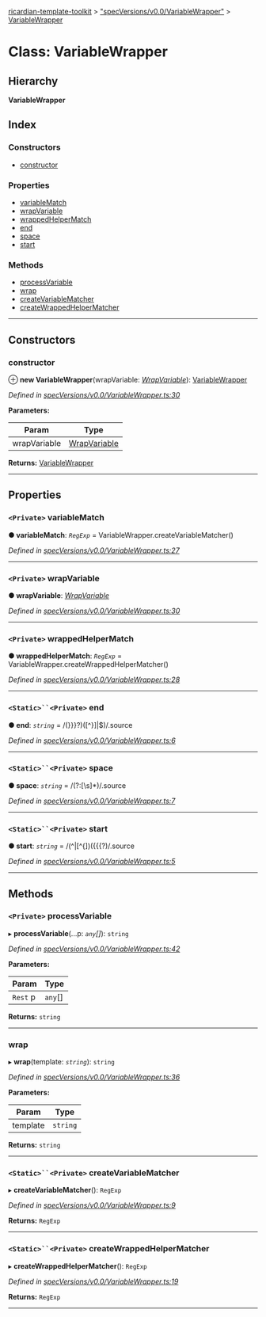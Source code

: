 [ricardian-template-toolkit](../README.md) > ["specVersions/v0.0/VariableWrapper"](../modules/_specversions_v0_0_variablewrapper_.md) > [VariableWrapper](../classes/_specversions_v0_0_variablewrapper_.variablewrapper.md)

# Class: VariableWrapper

## Hierarchy

**VariableWrapper**

## Index

### Constructors

* [constructor](_specversions_v0_0_variablewrapper_.variablewrapper.md#constructor)

### Properties

* [variableMatch](_specversions_v0_0_variablewrapper_.variablewrapper.md#variablematch)
* [wrapVariable](_specversions_v0_0_variablewrapper_.variablewrapper.md#wrapvariable)
* [wrappedHelperMatch](_specversions_v0_0_variablewrapper_.variablewrapper.md#wrappedhelpermatch)
* [end](_specversions_v0_0_variablewrapper_.variablewrapper.md#end)
* [space](_specversions_v0_0_variablewrapper_.variablewrapper.md#space)
* [start](_specversions_v0_0_variablewrapper_.variablewrapper.md#start)

### Methods

* [processVariable](_specversions_v0_0_variablewrapper_.variablewrapper.md#processvariable)
* [wrap](_specversions_v0_0_variablewrapper_.variablewrapper.md#wrap)
* [createVariableMatcher](_specversions_v0_0_variablewrapper_.variablewrapper.md#createvariablematcher)
* [createWrappedHelperMatcher](_specversions_v0_0_variablewrapper_.variablewrapper.md#createwrappedhelpermatcher)

---

## Constructors

<a id="constructor"></a>

###  constructor

⊕ **new VariableWrapper**(wrapVariable: *[WrapVariable](../modules/_specversions_v0_0_wrapvariable_.md#wrapvariable)*): [VariableWrapper](_specversions_v0_0_variablewrapper_.variablewrapper.md)

*Defined in [specVersions/v0.0/VariableWrapper.ts:30](https://github.com/EOSIO/ricardian-template-toolkit/blob/84a970d/src/specVersions/v0.0/VariableWrapper.ts#L30)*

**Parameters:**

| Param | Type |
| ------ | ------ |
| wrapVariable | [WrapVariable](../modules/_specversions_v0_0_wrapvariable_.md#wrapvariable) |

**Returns:** [VariableWrapper](_specversions_v0_0_variablewrapper_.variablewrapper.md)

___

## Properties

<a id="variablematch"></a>

### `<Private>` variableMatch

**● variableMatch**: *`RegExp`* =  VariableWrapper.createVariableMatcher()

*Defined in [specVersions/v0.0/VariableWrapper.ts:27](https://github.com/EOSIO/ricardian-template-toolkit/blob/84a970d/src/specVersions/v0.0/VariableWrapper.ts#L27)*

___
<a id="wrapvariable"></a>

### `<Private>` wrapVariable

**● wrapVariable**: *[WrapVariable](../modules/_specversions_v0_0_wrapvariable_.md#wrapvariable)*

*Defined in [specVersions/v0.0/VariableWrapper.ts:30](https://github.com/EOSIO/ricardian-template-toolkit/blob/84a970d/src/specVersions/v0.0/VariableWrapper.ts#L30)*

___
<a id="wrappedhelpermatch"></a>

### `<Private>` wrappedHelperMatch

**● wrappedHelperMatch**: *`RegExp`* =  VariableWrapper.createWrappedHelperMatcher()

*Defined in [specVersions/v0.0/VariableWrapper.ts:28](https://github.com/EOSIO/ricardian-template-toolkit/blob/84a970d/src/specVersions/v0.0/VariableWrapper.ts#L28)*

___
<a id="end"></a>

### `<Static>``<Private>` end

**● end**: *`string`* =  /(}}}?)([^}]|$)/.source

*Defined in [specVersions/v0.0/VariableWrapper.ts:6](https://github.com/EOSIO/ricardian-template-toolkit/blob/84a970d/src/specVersions/v0.0/VariableWrapper.ts#L6)*

___
<a id="space"></a>

### `<Static>``<Private>` space

**● space**: *`string`* =  /(?:[\s]*)/.source

*Defined in [specVersions/v0.0/VariableWrapper.ts:7](https://github.com/EOSIO/ricardian-template-toolkit/blob/84a970d/src/specVersions/v0.0/VariableWrapper.ts#L7)*

___
<a id="start"></a>

### `<Static>``<Private>` start

**● start**: *`string`* =  /(^|[^{])({{{?)/.source

*Defined in [specVersions/v0.0/VariableWrapper.ts:5](https://github.com/EOSIO/ricardian-template-toolkit/blob/84a970d/src/specVersions/v0.0/VariableWrapper.ts#L5)*

___

## Methods

<a id="processvariable"></a>

### `<Private>` processVariable

▸ **processVariable**(...p: *`any`[]*): `string`

*Defined in [specVersions/v0.0/VariableWrapper.ts:42](https://github.com/EOSIO/ricardian-template-toolkit/blob/84a970d/src/specVersions/v0.0/VariableWrapper.ts#L42)*

**Parameters:**

| Param | Type |
| ------ | ------ |
| `Rest` p | `any`[] |

**Returns:** `string`

___
<a id="wrap"></a>

###  wrap

▸ **wrap**(template: *`string`*): `string`

*Defined in [specVersions/v0.0/VariableWrapper.ts:36](https://github.com/EOSIO/ricardian-template-toolkit/blob/84a970d/src/specVersions/v0.0/VariableWrapper.ts#L36)*

**Parameters:**

| Param | Type |
| ------ | ------ |
| template | `string` |

**Returns:** `string`

___
<a id="createvariablematcher"></a>

### `<Static>``<Private>` createVariableMatcher

▸ **createVariableMatcher**(): `RegExp`

*Defined in [specVersions/v0.0/VariableWrapper.ts:9](https://github.com/EOSIO/ricardian-template-toolkit/blob/84a970d/src/specVersions/v0.0/VariableWrapper.ts#L9)*

**Returns:** `RegExp`

___
<a id="createwrappedhelpermatcher"></a>

### `<Static>``<Private>` createWrappedHelperMatcher

▸ **createWrappedHelperMatcher**(): `RegExp`

*Defined in [specVersions/v0.0/VariableWrapper.ts:19](https://github.com/EOSIO/ricardian-template-toolkit/blob/84a970d/src/specVersions/v0.0/VariableWrapper.ts#L19)*

**Returns:** `RegExp`

___

